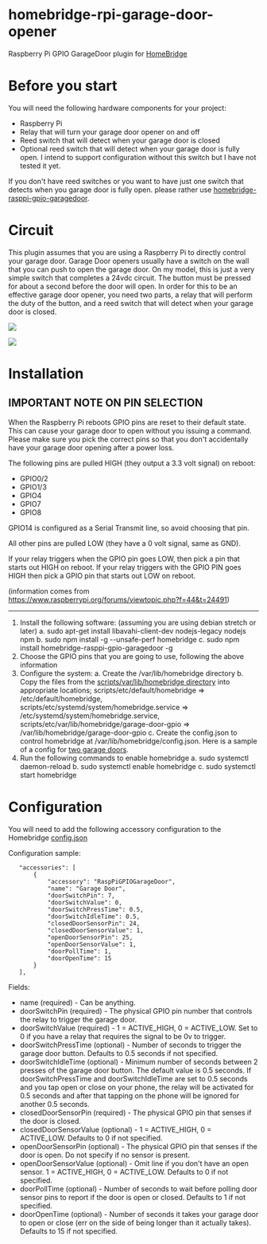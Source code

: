 # homebridge-rpi-garage-door-opener
Raspberry Pi GPIO GarageDoor plugin for [HomeBridge](https://github.com/nfarina/homebridge)

# Before you start
You will need the following hardware components for your project:
* Raspberry Pi
* Relay that will turn your garage door opener on and off
* Reed switch that will detect when your garage door is closed
* Optional reed switch that will detect when your garage door is fully open. I intend to support configuration without this switch but I have not tested it yet.

If you don't have reed switches or you want to have just one switch that detects when you garage door is fully open. please rather use [homebridge-rasppi-gpio-garagedoor](https://github.com/benlamonica/homebridge-rasppi-gpio-garagedoor).

# Circuit
  This plugin assumes that you are using a Raspberry Pi to directly control your garage door. Garage Door openers usually have
  a switch on the wall that you can push to open the garage door. On my model, this is just a very simple switch that completes
  a 24vdc circuit. The button must be pressed for about a second before the door will open. In order for this to be an effective
  garage door opener, you need two parts, a relay that will perform the duty of the button, and a reed switch that will
  detect when your garage door is closed.

  ![](https://raw.githubusercontent.com/benlamonica/homebridge-rasppi-gpio-garagedoor/master/images/Close_Sensor.jpg)

  ![](https://raw.githubusercontent.com/benlamonica/homebridge-rasppi-gpio-garagedoor/master/images/Relay_Wiring.jpg)

# Installation

## IMPORTANT NOTE ON PIN SELECTION 
When the Raspberry Pi reboots GPIO pins are reset to their default state. This can cause your garage door to open without you issuing a command. Please make sure you pick the correct pins so that you don't accidentally have your garage door opening after a power loss.

The following pins are pulled HIGH (they output a 3.3 volt signal) on reboot:
* GPIO0/2
* GPIO1/3
* GPIO4
* GPIO7
* GPIO8

GPIO14 is configured as a Serial Transmit line, so avoid choosing that pin.

All other pins are pulled LOW (they have a 0 volt signal, same as GND).

If your relay triggers when the GPIO pin goes LOW, then pick a pin that starts out HIGH on reboot. If your relay triggers with the GPIO PIN goes HIGH then pick a GPIO pin that starts out LOW on reboot.

(information comes from https://www.raspberrypi.org/forums/viewtopic.php?f=44&t=24491)

--------------------

  1. Install the following software: (assuming you are using debian stretch or later)
    a. sudo apt-get install libavahi-client-dev nodejs-legacy nodejs npm
    b. sudo npm install -g --unsafe-perf homebridge
    c. sudo npm install homebridge-rasppi-gpio-garagedoor -g
  2. Choose the GPIO pins that you are going to use, following the above information
  3. Configure the system:
    a. Create the /var/lib/homebridge directory
    b. Copy the files from the [scripts/var/lib/homebridge directory](https://github.com/benlamonica/homebridge-rasppi-gpio-garagedoor/tree/master/scripts/) into appropriate locations; scripts/etc/default/homebridge => /etc/default/homebridge, scripts/etc/systemd/system/homebridge.service => /etc/systemd/system/homebridge.service, scripts/etc/var/lib/homebridge/garage-door-gpio => /var/lib/homebridge/garage-door-gpio
    c. Create the config.json to control homebridge at /var/lib/homebridge/config.json. Here is a sample of a config for [two garage doors](https://raw.githubusercontent.com/benlamonica/homebridge-rasppi-gpio-garagedoor/master/scripts/var/lib/homebridge/config-sample-two-doors.json).
  4. Run the following commands to enable homebridge
    a. sudo systemctl daemon-reload
    b. sudo systemctl enable homebridge
    c. sudo systemctl start homebridge

# Configuration

You will need to add the following accessory configuration to the Homebridge [config.json](https://github.com/nfarina/homebridge/blob/master/config-sample.json)

Configuration sample:

 ```
    "accessories": [
        {
            "accessory": "RaspPiGPIOGarageDoor",
            "name": "Garage Door",
            "doorSwitchPin": 7,
            "doorSwitchValue": 0,
            "doorSwitchPressTime": 0.5,
            "doorSwitchIdleTime": 0.5,
            "closedDoorSensorPin": 24,
            "closedDoorSensorValue": 1,
            "openDoorSensorPin": 25,
            "openDoorSensorValue": 1,
            "doorPollTime": 1,
            "doorOpenTime": 15
        }
    ],
```

Fields: 

* name (required) - Can be anything.
* doorSwitchPin (required) - The physical GPIO pin number that controls the relay to trigger the garage door.
* doorSwitchValue (required) - 1 = ACTIVE_HIGH, 0 = ACTIVE_LOW. Set to 0 if you have a relay that requires the signal to be 0v to trigger.
* doorSwitchPressTime (optional) - Number of seconds to trigger the garage door button. Defaults to 0.5 seconds if not specified.
* doorSwitchIdleTime (optional) - Minimum number of seconds between 2 presses of the garage door button. The default value is 0.5 seconds. If doorSwitchPressTime and doorSwitchIdleTime are set to 0.5 seconds and you tap open or close on your phone, the relay will be activated for 0.5 seconds and after that tapping on the phone will be ignored for another 0.5 seconds.
* closedDoorSensorPin (required) - The physical GPIO pin that senses if the door is closed.
* closedDoorSensorValue (optional) - 1 = ACTIVE_HIGH, 0 = ACTIVE_LOW. Defaults to 0 if not specified.
* openDoorSensorPin (optional) - The physical GPIO pin that senses if the door is open. Do not specify if no sensor is present.
* openDoorSensorValue (optional) - Omit line if you don't have an open sensor. 1 = ACTIVE_HIGH, 0 = ACTIVE_LOW. Defaults to 0 if not specified.
* doorPollTime (optional) - Number of seconds to wait before polling door sensor pins to report if the door is open or closed. Defaults to 1 if not specified.
* doorOpenTime (optional) - Number of seconds it takes your garage door to open or close (err on the side of being longer than it actually takes). Defaults to 15 if not specified.
